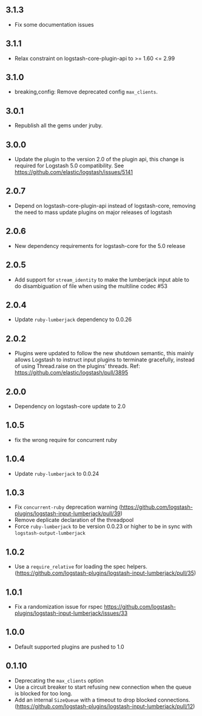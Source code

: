 ## 3.1.3
  - Fix some documentation issues

## 3.1.1
  - Relax constraint on logstash-core-plugin-api to >= 1.60 <= 2.99

## 3.1.0
 - breaking,config: Remove deprecated config `max_clients`.

## 3.0.1
 - Republish all the gems under jruby.

## 3.0.0
 - Update the plugin to the version 2.0 of the plugin api, this change is required for Logstash 5.0 compatibility. See https://github.com/elastic/logstash/issues/5141

## 2.0.7
 - Depend on logstash-core-plugin-api instead of logstash-core, removing the need to mass update plugins on major releases of logstash

## 2.0.6
 - New dependency requirements for logstash-core for the 5.0 release

## 2.0.5
 - Add support for `stream_identity` to make the lumberjack input able to do disambiguation of file when using the multiline codec #53

## 2.0.4
 - Update `ruby-lumberjack` dependency to 0.0.26

## 2.0.2
 - Plugins were updated to follow the new shutdown semantic, this mainly allows Logstash to instruct input plugins to terminate gracefully, 
   instead of using Thread.raise on the plugins' threads. Ref: https://github.com/elastic/logstash/pull/3895

## 2.0.0
 - Dependency on logstash-core update to 2.0

## 1.0.5
 - fix the wrong require for concurrent ruby

## 1.0.4
 - Update `ruby-lumberjack` to 0.0.24

## 1.0.3
 - Fix `concurrent-ruby` deprecation warning (https://github.com/logstash-plugins/logstash-input-lumberjack/pull/39)
 - Remove deplicate declaration of the threadpool
 - Force `ruby-lumberjack` to be version 0.0.23 or higher to be in sync with `logstash-output-lumberjack`

## 1.0.2
 - Use a `require_relative` for loading the spec helpers. (https://github.com/logstash-plugins/logstash-input-lumberjack/pull/35)

## 1.0.1
 - Fix a randomization issue for rspec https://github.com/logstash-plugins/logstash-input-lumberjack/issues/33

## 1.0.0
 - Default supported plugins are pushed to 1.0

## 0.1.10
 - Deprecating the `max_clients` option
 - Use a circuit breaker to start refusing new connection when the queue is blocked for too long.
 - Add an internal `SizeQueue` with a timeout to drop blocked connections. (https://github.com/logstash-plugins/logstash-input-lumberjack/pull/12)
